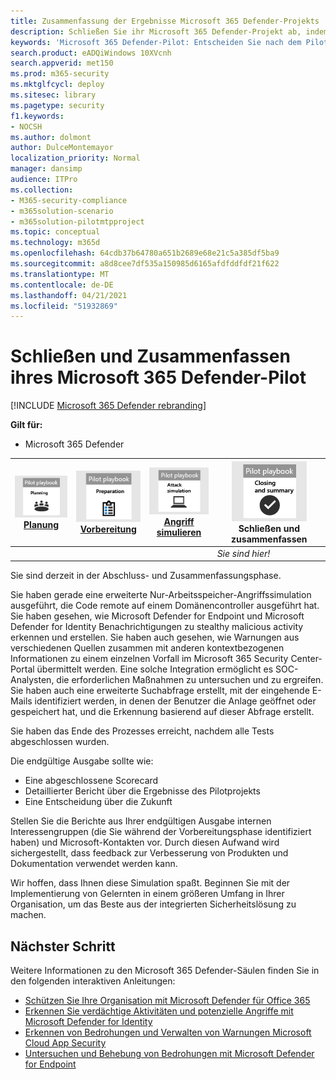 ```yaml
---
title: Zusammenfassung der Ergebnisse Microsoft 365 Defender-Projekts
description: Schließen Sie ihr Microsoft 365 Defender-Projekt ab, indem Sie Ihre Scorecard abschließen, Ihre Berichtsergebnisse analysieren und entscheiden, wie sie vorankommen.
keywords: 'Microsoft 365 Defender-Pilot: Entscheiden Sie nach dem Pilotprojekt Microsoft 365 Defender, was nach der Auswertung von Microsoft 365 Defender in der Produktion, dem Übergang von Microsoft 365 Defender-Pilot zur Bereitstellung, Cybersicherheit, erweiterte dauerhafte Bedrohung, Unternehmenssicherheit, Geräte, Geräte, Identität, Benutzer, Daten, Anwendungen, Vorfälle, automatisierte Untersuchung und Behebung, erweiterte Suche'
search.product: eADQiWindows 10XVcnh
search.appverid: met150
ms.prod: m365-security
ms.mktglfcycl: deploy
ms.sitesec: library
ms.pagetype: security
f1.keywords:
- NOCSH
ms.author: dolmont
author: DulceMontemayor
localization_priority: Normal
manager: dansimp
audience: ITPro
ms.collection:
- M365-security-compliance
- m365solution-scenario
- m365solution-pilotmtpproject
ms.topic: conceptual
ms.technology: m365d
ms.openlocfilehash: 64cdb37b64780a651b2689e68e21c5a385df5ba9
ms.sourcegitcommit: a8d8cee7df535a150985d6165afdfddfdf21f622
ms.translationtype: MT
ms.contentlocale: de-DE
ms.lasthandoff: 04/21/2021
ms.locfileid: "51932869"
---
```

# <a name="closing-and-summarizing-your-microsoft-365-defender-pilot"></a>Schließen und Zusammenfassen ihres Microsoft 365 Defender-Pilot  

[!INCLUDE [Microsoft 365 Defender rebranding](../includes/microsoft-defender.md)]


**Gilt für:**
- Microsoft 365 Defender



|[![Planung](../../media/phase-diagrams/1-planning.png)](m365d-pilot-plan.md)<br/>[Planung](m365d-pilot-plan.md) |[![Vorbereiten](../../media/phase-diagrams/2-prepare.png)](prepare-m365d-eval.md)<br/>[Vorbereitung](prepare-m365d-eval.md) | [![Angriff simulieren](../../media/phase-diagrams/3-simluate.png)](m365d-pilot-simulate.md)<br/>[Angriff simulieren](m365d-pilot-simulate.md) | ![Schließen und zusammenfassen](../../media/phase-diagrams/4-summary.png)<br/>Schließen und zusammenfassen|
|--|--|--|--|
|| | |*Sie sind hier!*|


Sie sind derzeit in der Abschluss- und Zusammenfassungsphase.

Sie haben gerade eine erweiterte Nur-Arbeitsspeicher-Angriffssimulation ausgeführt, die Code remote auf einem Domänencontroller ausgeführt hat. Sie haben gesehen, wie Microsoft Defender for Endpoint und Microsoft Defender for Identity Benachrichtigungen zu stealthy malicious activity erkennen und erstellen. Sie haben auch gesehen, wie Warnungen aus verschiedenen Quellen zusammen mit anderen kontextbezogenen Informationen zu einem einzelnen Vorfall im Microsoft 365 Security Center-Portal übermittelt werden. Eine solche Integration ermöglicht es SOC-Analysten, die erforderlichen Maßnahmen zu untersuchen und zu ergreifen. Sie haben auch eine erweiterte Suchabfrage erstellt, mit der eingehende E-Mails identifiziert werden, in denen der Benutzer die Anlage geöffnet oder gespeichert hat, und die Erkennung basierend auf dieser Abfrage erstellt.

Sie haben das Ende des Prozesses erreicht, nachdem alle Tests abgeschlossen wurden.

Die endgültige Ausgabe sollte wie:

- Eine abgeschlossene Scorecard
- Detaillierter Bericht über die Ergebnisse des Pilotprojekts
- Eine Entscheidung über die Zukunft

Stellen Sie die Berichte aus Ihrer endgültigen Ausgabe internen [](./prepare-m365d-eval.md) Interessengruppen (die Sie während der Vorbereitungsphase identifiziert haben) und Microsoft-Kontakten vor. Durch diesen Aufwand wird sichergestellt, dass feedback zur Verbesserung von Produkten und Dokumentation verwendet werden kann.

Wir hoffen, dass Ihnen diese Simulation spaßt. Beginnen Sie mit der Implementierung von Gelernten in einem größeren Umfang in Ihrer Organisation, um das Beste aus der integrierten Sicherheitslösung zu machen.

## <a name="next-step"></a>Nächster Schritt
Weitere Informationen zu den Microsoft 365 Defender-Säulen finden Sie in den folgenden interaktiven Anleitungen:
- [Schützen Sie Ihre Organisation mit Microsoft Defender für Office 365](https://aka.ms/O365ATP-Interactive-Guide)
- [Erkennen Sie verdächtige Aktivitäten und potenzielle Angriffe mit Microsoft Defender for Identity](https://aka.ms/AATP-Interactive-Guide)
- [Erkennen von Bedrohungen und Verwalten von Warnungen Microsoft Cloud App Security](https://aka.ms/DetectThreatsAndAlertsMCAS-InteractiveGuide)
- [Untersuchen und Behebung von Bedrohungen mit Microsoft Defender for Endpoint](https://aka.ms/MDATP-IR-Interactive-Guide)